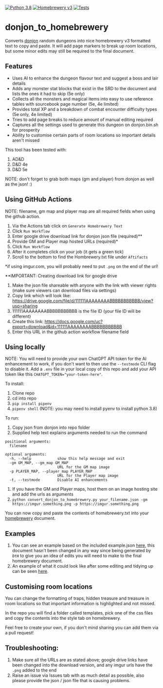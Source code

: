 [![Python 3.8](https://img.shields.io/badge/python-3.8-blue.svg)](https://www.python.org/downloads/release/python-360/)
[![Homebrewery v3](https://img.shields.io/badge/homebrewery-v3-blue.svg)](https://homebrewery.naturalcrit.com/)
[![Tests](https://github.com/telboy007/donjon_to_homebrewery/actions/workflows/build.yml/badge.svg)](https://github.com/telboy007/donjon_to_homebrewery/actions/workflows/build.yml)

# donjon_to_homebrewery
Converts [donjon](https://donjon.bin.sh) random dungeons into nice homebrewery v3 formatted text to copy and paste.  It will add page markers to break up room locations, but some minor edits may still be required to the final document.

## Features
* Uses AI to enhance the dungeon flavour text and suggest a boss and lair details
* Adds any monster stat blocks that exist in the SRD to the document and lists the ones it had to skip (5e only)
* Collects all the monsters and magical items into easy to use reference tables with sourcebook page number (5e, 4e limited)
* Provides total XP and a breakdown of combat encounter difficulty types (5e only, 4e limited)
* Tries to add page breaks to reduce amount of manual editing required
* Captures all the settings used to generate this dungeon on donjon.bin.sh for prosperity
* Ability to customise certain parts of room locations so important details aren't missed

This tool has been tested with:
1. AD&D
1. D&D 4e
1. D&D 5e

NOTE: don't forget to grab both maps (gm and player) from donjon as well as the json! :)

## Using GitHub Actions

NOTE: filename, gm map and player map are all required fields when using the github action.

1. Via the Actions tab click on `Generate Homebrewery Text`
1. Click `Run Workflow`
1. Enter google drive download link for donjon json file (required)**
1. Provide GM and Player map hosted URLs (required)*
1. Click `Run Workflow`
1. After it completes click on your job (it gets a green tick)
1. Scroll to the bottom to find the Hombrewery.txt file under `Aftifacts`

*if using imgur.com, you will probably need to put `.png` on the end of the url!

**IMPORTANT: Creating download link for google drive

1. Make the json file shareable with anyone with the link with viewer rights (make sure viewers can download files via settings)
1. Copy link which will look like: https://drive.google.com/file/d/111111AAAAAAAABBBBBBBBBBB/view?usp=sharing
1. 111111AAAAAAAABBBBBBBBBBB is the file ID (your file ID will be different)
1. Create this link: https://docs.google.com/uc?export=download&id=111111AAAAAAAABBBBBBBBBBB
1. Enter this URL in the github action workflow filename field

## Using locally

NOTE: You will need to provide your own ChatGPT API token for the AI enhancement to work, if you don't want to then use the `--testmode` CLI flag to disable it.  Add a `.env` file in your local copy of this repo and add your API token like this `CHATGPT_TOKEN="your-token-here"`.

To install:
1. Clone repo
1. cd into repo
1. `pip install pipenv`
1. `pipenv shell` (NOTE: you may need to install pyenv to install python 3.8)

To run:
1. Copy json from donjon into repo folder
1. Supplied help text explains arguments needed to run the command
```
positional arguments:
  filename

optional arguments:
  -h, --help            show this help message and exit
  -gm GM_MAP, --gm_map GM_MAP
                        URL for the GM map image
  -p PLAYER_MAP, --player_map PLAYER_MAP
                        URL for the Player map image
  -t, --testmode        Disable AI enhancements
```
1. If you have the GM and Player maps, host them on an image hosting site and add the urls as arguments
1. `python convert_donjon_to_homebrewery.py your_filename.json -gm https://imgur.something.png -p https://imgur.something.png`

You can now copy and paste the contents of homebrewery.txt into your [homebrewery](https://homebrewery.naturalcrit.com/) document.

## Examples

1. You can see an example based on the included example.json [here](https://homebrewery.naturalcrit.com/share/PHjB9LurqAWm), this document hasn't been changed in any way since being generated by `DtH` to give you an idea of edits you will need to make to the final homebrewery document.
1. An example of what it could look like after some editing and tidying up can be seen [here](https://homebrewery.naturalcrit.com/share/my8Mqp3hmad1).

## Customising room locations

You can change the formatting of traps, hidden treasure and treasure in room locations so that important information is highlighted and not missed.

In the repo you will find a folder called templates, pick one of the css files and copy the contents into the style tab on homebrewery.

Feel free to create your own, if you don't mind sharing you can add them via a pull request!

## Troubleshooting:
1. Make sure all the URLs are as stated above; google drive links have been changed into the download version, and any imgur urls have the `.png` added to the end
1. Raise an issue via Issues tab with as much detail as possible, also please provide the json / json file that is causing problems.
